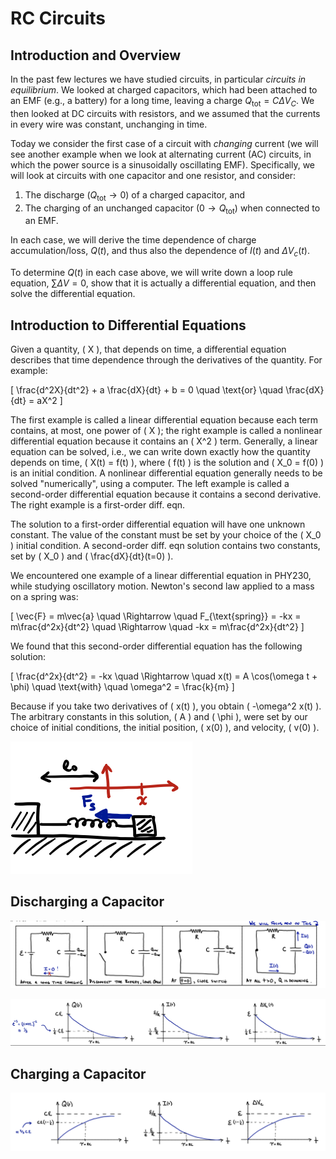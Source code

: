 # RC Circuits

## Introduction and Overview

In the past few lectures we have studied circuits, in particular *circuits in equilibrium*. We looked at charged capacitors, which had been attached to an EMF (e.g., a battery) for a long time, leaving a charge $Q_\text{tot} = C \Delta V_C$.  We then looked at DC circuits with resistors, and we assumed that the currents in every wire was constant, unchanging in time.

Today we consider the first case of a circuit with *changing* current (we will see another example when we look at alternating current (AC) circuits, in which the power source is a sinusoidally oscillating EMF). Specifically, we will look at circuits with one capacitor and one resistor, and consider:

1. The discharge ($Q_\text{tot} \rightarrow 0$) of a charged capacitor, and
2. The charging of an unchanged capacitor ($0 \rightarrow Q_\text{tot}$) when connected to an EMF.

In each case, we will derive the time dependence of charge accumulation/loss, $Q(t)$, and thus also the dependence of $I(t)$ and $\Delta V_c(t)$.

To determine $Q(t)$ in each case above, we will write down a loop rule equation, $\sum \Delta V = 0$, show that it is actually a differential equation, and then solve the differential equation.

## Introduction to Differential Equations

Given a quantity, \( X \), that depends on time, a differential equation describes that time dependence through the derivatives of the quantity. For example:

\[
\frac{d^2X}{dt^2} + a \frac{dX}{dt} + b = 0 \quad \text{or} \quad \frac{dX}{dt} = aX^2
\]

The first example is called a linear differential equation because each term contains, at most, one power of \( X \); the right example is called a nonlinear differential equation because it contains an \( X^2 \) term. Generally, a linear equation can be solved, i.e., we can write down exactly how the quantity depends on time, \( X(t) = f(t) \), where \( f(t) \) is the solution and \( X_0 = f(0) \) is an initial condition. A nonlinear differential equation generally needs to be solved "numerically", using a computer. The left example is called a second-order differential equation because it contains a second derivative. The right example is a first-order diff. eqn.

The solution to a first-order differential equation will have one unknown constant. The value of the constant must be set by your choice of the \( X_0 \) initial condition. A second-order diff. eqn solution contains two constants, set by \( X_0 \) and \( \frac{dX}{dt}(t=0) \).

We encountered one example of a linear differential equation in PHY230, while studying oscillatory motion. Newton's second law applied to a mass on a spring was:

\[
\vec{F} = m\vec{a} \quad \Rightarrow \quad F_{\text{spring}} = -kx = m\frac{d^2x}{dt^2} \quad \Rightarrow \quad -kx = m\frac{d^2x}{dt^2}
\]

We found that this second-order differential equation has the following solution:

\[
\frac{d^2x}{dt^2} = -kx \quad \Rightarrow \quad x(t) = A \cos(\omega t + \phi) \quad \text{with} \quad \omega^2 = \frac{k}{m}
\]

Because if you take two derivatives of \( x(t) \), you obtain \( -\omega^2 x(t) \). The arbitrary constants in this solution, \( A \) and \( \phi \), were set by our choice of initial conditions, the initial position, \( x(0) \), and velocity, \( v(0) \).


![A mass on a spring, the classic harmonic oscillator.](images/09_mass-on-spring.png)

## Discharging a Capacitor

![Charging and then discharging a capacitor.](images/09_charging-and-discharging-capacitor.png)

![Graphs of charge (Q), current (I), and potential difference when discharging a capacitor.](images/09_QIV-graphs-discharging.png)

## Charging a Capacitor

![Graphs of charge (Q), current (I), and potential difference when charging a capacitor.](images/09_QIV-graphs-charging.png)